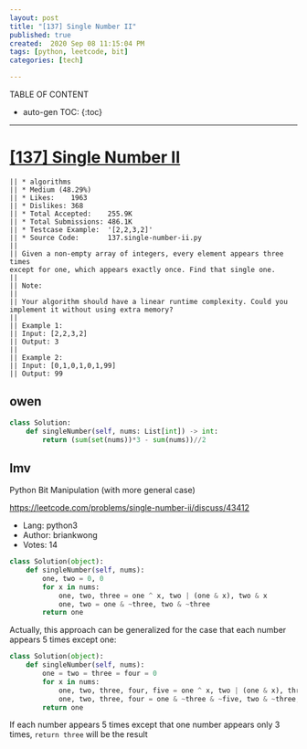 ```yaml
---
layout: post
title: "[137] Single Number II"
published: true
created:  2020 Sep 08 11:15:04 PM
tags: [python, leetcode, bit]
categories: [tech]

---
```


TABLE OF CONTENT

* auto-gen TOC:
{:toc}

- - -

# [[137] Single Number II](https://leetcode.com/problems/single-number-ii/description/)

    || * algorithms
    || * Medium (48.29%)
    || * Likes:    1963
    || * Dislikes: 368
    || * Total Accepted:    255.9K
    || * Total Submissions: 486.1K
    || * Testcase Example:  '[2,2,3,2]'
    || * Source Code:       137.single-number-ii.py
    || 
    || Given a non-empty array of integers, every element appears three times
    except for one, which appears exactly once. Find that single one.
    || 
    || Note:
    || 
    || Your algorithm should have a linear runtime complexity. Could you
    implement it without using extra memory?
    || 
    || Example 1:
    || Input: [2,2,3,2]
    || Output: 3
    || 
    || Example 2:
    || Input: [0,1,0,1,0,1,99]
    || Output: 99

## owen

```python
class Solution:
    def singleNumber(self, nums: List[int]) -> int:
        return (sum(set(nums))*3 - sum(nums))//2
```

## lmv


Python Bit Manipulation  (with more general case)

https://leetcode.com/problems/single-number-ii/discuss/43412

* Lang:    python3
* Author:  briankwong
* Votes:   14

```python
class Solution(object):
    def singleNumber(self, nums):
        one, two = 0, 0
        for x in nums:
            one, two, three = one ^ x, two | (one & x), two & x
            one, two = one & ~three, two & ~three
        return one
```

Actually, this approach can be generalized for the case that each number
appears 5 times except one:

```python
class Solution(object):
    def singleNumber(self, nums):
        one = two = three = four = 0
        for x in nums:
            one, two, three, four, five = one ^ x, two | (one & x), three | (two & x), four | (three & x), four & x
            one, two, three, four = one & ~three & ~five, two & ~three, three & ~four, four & ~five
        return one
```

If each number appears 5 times except that one number appears only 3 times,
`return three` will be the result
